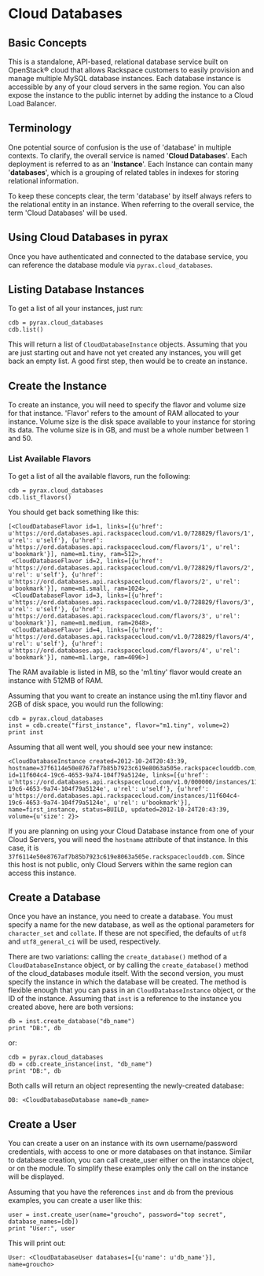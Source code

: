 # Cloud Databases

## Basic Concepts
This is a standalone, API-based, relational database service built on OpenStack® cloud that allows Rackspace customers to easily provision and manage multiple MySQL database instances. Each database instance is accessible by any of your cloud servers in the same region. You can also expose the instance to the public internet by adding the instance to a Cloud Load Balancer.


## Terminology
One potential source of confusion is the use of 'database' in multiple contexts. To clarify, the overall service is named '**Cloud Databases**'. Each deployment is referred to as an '**Instance**'. Each Instance can contain many '**databases**', which is a grouping of related tables in indexes for storing relational information.

To keep these concepts clear, the term 'database' by itself always refers to the relational entity in an instance. When referring to the overall service, the term 'Cloud Databases' will be used.


## Using Cloud Databases in pyrax
Once you have authenticated and connected to the database service, you can reference the database module via `pyrax.cloud_databases`.


## Listing Database Instances
To get a list of all your instances, just run:

	cdb = pyrax.cloud_databases
	cdb.list()

This will return a list of `CloudDatabaseInstance` objects. Assuming that you are just starting out and have not yet created any instances, you will get back an empty list. A good first step, then would be to create an instance.


## Create the Instance
To create an instance, you will need to specify the flavor and volume size for that instance. 'Flavor' refers to the amount of RAM allocated to your instance. Volume size is the disk space available to your instance for storing its data. The volume size is in GB, and must be a whole number between 1 and 50.


### List Available Flavors
To get a list of all the available flavors, run the following:

	cdb = pyrax.cloud_databases
	cdb.list_flavors()

You should get back something like this:

	[<CloudDatabaseFlavor id=1, links=[{u'href': u'https://ord.databases.api.rackspacecloud.com/v1.0/728829/flavors/1', u'rel': u'self'}, {u'href': u'https://ord.databases.api.rackspacecloud.com/flavors/1', u'rel': u'bookmark'}], name=m1.tiny, ram=512>,
	 <CloudDatabaseFlavor id=2, links=[{u'href': u'https://ord.databases.api.rackspacecloud.com/v1.0/728829/flavors/2', u'rel': u'self'}, {u'href': u'https://ord.databases.api.rackspacecloud.com/flavors/2', u'rel': u'bookmark'}], name=m1.small, ram=1024>,
	 <CloudDatabaseFlavor id=3, links=[{u'href': u'https://ord.databases.api.rackspacecloud.com/v1.0/728829/flavors/3', u'rel': u'self'}, {u'href': u'https://ord.databases.api.rackspacecloud.com/flavors/3', u'rel': u'bookmark'}], name=m1.medium, ram=2048>,
	 <CloudDatabaseFlavor id=4, links=[{u'href': u'https://ord.databases.api.rackspacecloud.com/v1.0/728829/flavors/4', u'rel': u'self'}, {u'href': u'https://ord.databases.api.rackspacecloud.com/flavors/4', u'rel': u'bookmark'}], name=m1.large, ram=4096>]

The RAM available is listed in MB, so the 'm1.tiny' flavor would create an instance with 512MB of RAM.

Assuming that you want to create an instance using the m1.tiny flavor and 2GB of disk space, you would run the following:

	cdb = pyrax.cloud_databases
	inst = cdb.create("first_instance", flavor="m1.tiny", volume=2)
	print inst

Assuming that all went well, you should see your new instance:

	<CloudDatabaseInstance created=2012-10-24T20:43:39, hostname=37f6114e50e8767af7b85b7923c619e8063a505e.rackspaceclouddb.com, id=11f604c4-19c6-4653-9a74-104f79a5124e, links=[{u'href': u'https://ord.databases.api.rackspacecloud.com/v1.0/000000/instances/11f604c4-19c6-4653-9a74-104f79a5124e', u'rel': u'self'}, {u'href': u'https://ord.databases.api.rackspacecloud.com/instances/11f604c4-19c6-4653-9a74-104f79a5124e', u'rel': u'bookmark'}], name=first_instance, status=BUILD, updated=2012-10-24T20:43:39, volume={u'size': 2}>

If you are planning on using your Cloud Database instance from one of your Cloud Servers, you will need the `hostname` attribute of that instance. In this case, it is `37f6114e50e8767af7b85b7923c619e8063a505e.rackspaceclouddb.com`. Since this host is not public, only Cloud Servers within the same region can access this instance.


## Create a Database
Once you have an instance, you need to create a database. You must specify a name for the new database, as well as the optional parameters for `character_set` and `collate`. If these are not specified, the defaults of `utf8` and `utf8_general_ci` will be used, respectively.

There are two variations: calling the `create_database()` method of a `CloudDatabaseInstance` object, or by calling the `create_database()` method of the cloud_databases module itself. With the second version, you must specify the instance in which the database will be created. The method is flexible enough that you can pass in an `CloudDatabaseInstance` object, or the ID of the instance. Assuming that `inst` is a reference to the instance you created above, here are both versions:

	db = inst.create_database("db_name")
	print "DB:", db

or:

	cdb = pyrax.cloud_databases
	db = cdb.create_instance(inst, "db_name")
	print "DB:", db

Both calls will return an object representing the newly-created database:

	DB: <CloudDatabaseDatabase name=db_name>

## Create a User
You can create a user on an instance with its own username/password credentials, with access to one or more databases on that instance. Similar to database creation, you can call create_user either on the instance object, or on the module. To simplify these examples only the call on the instance will be displayed.

Assuming that you have the references `inst` and `db` from the previous examples, you can create a user like this:

	user = inst.create_user(name="groucho", password="top secret", database_names=[db])
	print "User:", user

This will print out:

	User: <CloudDatabaseUser databases=[{u'name': u'db_name'}], name=groucho>




















